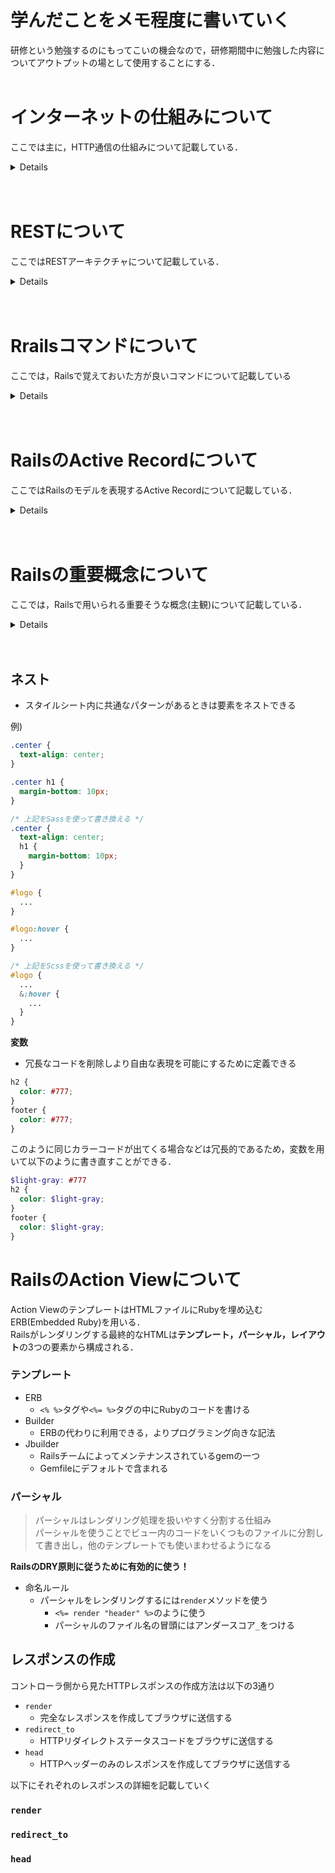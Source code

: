 # 学んだことをメモ程度に書いていく
研修という勉強するのにもってこいの機会なので，研修期間中に勉強した内容についてアウトプットの場として使用することにする．
<br><br>

# インターネットの仕組みについて
ここでは主に，HTTP通信の仕組みについて記載している．
<details>  

## HTTTPとは
**Webの基本プロトコルのこと!**  
- webサーバとwebブラウザの間でweb情報をやりとりするためのプロトコル(通信規則)
- 動作がとてもシンプル
  - クライアントが要求を出し，サーバーが応答を返す
  - 1つの要求に対しては1つの応答を返すルール
- HTTP通信を受けるポート番号は80番ポート

## HTTPリクエストとは
**クライアントがサーバに対してデータを送信し要求すること**
HTTPリクエストは以下のような形式になっている
- リクエスト行
  - `GET http://123.4.5.6/index.html`のような形
  - HTTPメソッド
    - GET: 指定したターゲットをサーバから取り出す
    - HEAD: 指定したターゲットに関連するヘッダー情報を取り出す
    - POST: 指定したターゲット(プログラム)にデータを送る
    - PUT: サーバ内のファイルを書き込む
    - DELETE: サーバ内のファイルを削除する
    - CONNECT: プロキシサーバ経由で通信を行う
- メッセージヘッダ
  - ヘッダフィールド
  - クライアントやサーバがHTTPリクエストやレスポンスで追加情報を渡すことができる
  - この中に認証方法やキャッシュ，クッキーなどが入る
- 空白行
- エンティティボディ
  - メッセージ本体が入る

## Cookie(クッキー)
クッキーはWebサーバアプリケーションがWebブラウザに対して特定の情報を保持させておく仕組みのこと．  
HTTPはステートレスな仕組みであるが，クッキーを使うことでステートフルに使用できる．  

## HTTPレスポンスとは
**クライアントから送信されたデータをサーバが処理をしてクライアントに返信する応答のこと**　
- レスポンス行
  - ステータスコード
- メッセージヘッダ
  - ヘッダフィールド
- 空白行
- エンティティボディ
  - メッセージ本体

## HTTPとHTTPSの違い
**通信が暗号化されているかされていないか!**
- HTTPSはSSL/TLSプロトコルが作り出す安全な接続を使って通信を行う
- ポート番号は443番ポート
- SSLサーバ証明書が必要

## http://localhostとは？
**クライアントマシンをサーバのように扱って通信を行える**

## プロキシサーバとは
プロキシサーバとは，代理のサーバのこと  
クライアントとサーバの間にプロキシサーバを置くことで．通信内容のチェックを行い，外部からの不正アクセスや不正侵入を防止することができる．  

## HTTPステータスコードについて
HTTPステータスコードとは，レスポンス行で表示される3桁の番号のこと．  
以下に代表的なHTTPステータスコードを示す．
- HTTP 100番台(information)
  - 100 Continue: リクエスト継続可能
  - 101 Switching Protocol: プロトコルの切り替え
  - 102 Processing: 処理中
  - ...
- HTTP 200番台(Success)
  - 200 OK: リクエストが正常に処理できた
  - 201 Created: リクエストが成功してリソースの作成が完了
  - ...
- HTTP 300番台(Redirection)
  - 300 Multiple Choice: リクエストに対して複数のレスポンスがあることを示す
  - 301 Moved Permanently: 恒久的に移動する
  - ...
- HTTP 400番台(Client Error)
  - 400 Bad Request: 一般的なクライアントエラー
  - 403 Forbidden: 閲覧権限がないファイルやフォルダ
  - 404 Not Found: Webページが見つからない
- HTTP 500番台(Server Error)
  - 500 Internal Server Error: 何らかのサーバ内で起きたエラー
  - 501 Not Implemented: サーバーがリクエストに満たすのに必要な機能をサポートしていない

</details>  <br><br>

# RESTについて
ここではRESTアーキテクチャについて記載している．
<details>

## RESTアーキテクチャとは
- **RESTはWebのシステムを設計するときの考え方の一つ**  
- RESTは，カリフォルニア大学の大学院生だったRoy Fieldingが2000年に修士論文で発表した
- RESTは(Representational State Transfer)の略で，直訳すると「具体的な状態の転送」という意味
- REST以外のアーキテクチャスタイルに，MVC, パイプ&フィルタ，イベントシステム，P2Pなどがある
- RESTにおけるリソースは，Web上のURI(URL・URN)を持ったすべての情報のこと
- RESTを構成する6つのアーキテクチャスタイル
  - クライアント/サーバ
    - ユーザインタフェースと処理を分離する
    - クライアントがリクエストをサーバに出して，サーバがクライアントにレスポンスを返す
    - 利点
      - クライアントのマルチプラットフォーム化ができる
      - サーバはストレージとしての機能だけを提供すれば良い
  - ステートレスサーバ
    - クライアントのアプリケーションの状態をサーバで管理しない
    - **Cookieを使ったセッション管理などでステートフルにすることが可能**
    - 利点
      - クライアントからのリクエストに応じた後すぐに計算機リソースを解放できる -> サーバ側の実装を簡略化できる
  - キャッシュ
    - 一度取得したリソースをクライアント側で使い回す
    - 利点
      - クライアントとサーバの通信回数と量を減らすことができる
  - 統一インターフェース
    - URIで示したリソースに対する操作を統一した限定的なインターフェースで行う
    - 利点
      - 全体のアーキテクチャがシンプルになる
      - クライアントとサーバ実装の独立性が向上する
      - システム全体が階層化しやすくなる
  - 階層化システム
    - システムを改装に分離する
    - HTTPで統一されていることによって．．．
      - サーバとクライアントの間にロードバランサを設置して負荷分散できる
      - プロキシを設置してアクセスを制限する
    - 利点
      - 分散化や冗長化が容易になる
      - 既存の接続の間に新しいコンポーネントを追加することが可能
  - コードオンデマンド
    - プログラムをクライアントにダウンロードして実行する
      - JavascriptやJavaアプレットなど
    - 利点
      - クライアントにない機能を後から追加できる
- 「統一/階層化/コードオンデマンド/クライアント/キャッシュ/ステートレスサーバ」(Uniform Layered Code on Demand Client Cache Stateless Server)略して「ULCODC$SS」と呼ぶ
- わかりやすいように**REST**と名前をつけた
</details><br><br>

# Rrailsコマンドについて
ここでは，Railsで覚えておいた方が良いコマンドについて記載している
<details>

## コントローラーの作成，削除
```
コントローラーを作成
$ rails g controller Sample
コントローラーの作成を取り消し
$ rails destroy controller sample
```

## モデルの作成，削除
```
モデルの作成
$ rails g model Sample
モデルの作成を取り消し
$ rails destroy model Sample
```

## データベースのマイグレーション
```
マイグレーション
$ rails db:migrate
マイグレーションの取り消し
$ rails db:rollback
```
</details><br><br>

# RailsのActive Recordについて
ここではRailsのモデルを表現するActive Recordについて記載している．

<details>

## Active Recordについて
> **Active RecordはORM(オブジェクト/リレーショナルマッピング)システムに記述されているActive Recordパターンを実装したもの**  
- データベースとやりとりをするデフォルトのRailsライブラリ
- データオブジェクトの作成/保存/検索のためのメソッドを持つ
- SQLを意識する必要がない

RailsのORMを使った例:  
SQLの場合
```SQL
SELECT * FROM users;
```
railsの場合
```rails
users = User.all
```

以下がActive Recordパターンで実現できる
- **一つのデータベースのテーブルと一つのクラスを対応づける**
- **そのクラスのインスタンスをテーブルの一つのレコードに紐付ける**

**要するに，SQLを直接書くことなくオブジェクトのメソッドでDB操作(CRUD)ができるということ！**  

Active Recordの重要機能
- モデルおよびモデル内のデータを表現する
- モデル同士の関連付けを表現する
- 関連づけられているモデルかんの継承階層を表現する
- データをデータベースで永続化する前にバリデーションを行う
- データベースをオブジェクト指向スタイルで操作する

<br><br>

### マイグレーション
> **マイグレーションとは，マイグレーションファイルをもとにテーブル操作を行う仕組みのこと**  
マイグレーションファイルは，Rubyで書かれたテーブルの設計図のこと  

DBの生成手順
1. `rails g model`でmodelファイルとmigrationファイルを作成
    - migrationファイル: DBに変更を加える内容を書く役割
    - modelファイル: DBとRailsのアプリケーションをつなぐ役割
      - モデルは全て`ApplicationRecord`クラスを継承している
      - `ApplicationRecord`クラスは`ActiveRecord::Base`クラスを継承している
      - `ActiveRecord`クラスがSQL構文をRubyに翻訳する機能を持っている
2. `rails db:mifrate`を実行する
    - migrationファイルを元にDBに変更を加える
    - ActiveRecordによって作成されたテーブルは以下のような特徴を持つ
      - テーブル名はmodelの複数形
      - `id`, `created_at`が自動で生成される

<br><br>

### バリデーション
> **オブジェクトがDBに保存される前にそのデータが正しいかどうかを検証する仕組み**  
バリデーションを定義すると，以下のメソッドが動く前に必ず検証される．
- save/save!
- create/create!
- update/update!

`!`をつけると保存されなかった場合(検証で失敗した場合)に例外処理を返す．つまり，`false`やインスタンスが帰ってくるのではなく，エラー文が表示される．

以下によく使われるバリデーションヘルパーを示す
- presence
  - 「空でないか」を検証する
  - `validates :email, presence: true`
  - `validates_presence_of :name`でも同じ意味
- uniqueness
  - 値が重複していないかを検証する
  - `validates :email, uniqueness: true`
  - `validates_uniqueness_of :email`でも同じ意味
- まだいっぱいあるけどこの辺りは実装していく中で覚えていく

<br><br>

### コールバック
> **コールバックとは，オブジェクトのライフサイクル期間における特定の瞬間に呼び出されるメソッドのこと**  
>コールバックを利用することでActive Recordオブジェクトがのイベント発生時に常に実行されるコードを書けるようになる．  

イメージ的にはクラスの`initメソッド`と同じようなもん，？

以下のようなコールバックが存在する
- `before_validation`
  - `create`, `update`の前に発生する
- `around_save`
  - `create`, `update`の前後に発生する
- `after_update`
  - `create`, `update`の後に発生する

[ここ](https://qiita.com/mitanih/items/a0f2a41766ad61ab491f#:~:text=%E5%AE%9F%E8%A1%8C%E3%81%95%E3%82%8C%E3%82%8B%E3%80%82-,%E7%A8%AE%E9%A1%9E,-%E4%BB%A5%E4%B8%8B%E3%81%AFActive)のサイトがめっちゃ見やすい

<br><br>

### 関連付け
> **2つのActive Recordモデル同士のつながりを指す

- 主キー
  - データベースにおけるレコードを一意に識別するためのカラム
- 外部キー
  - 他のテーブルとの関連付けに使うキー

関連付けの種類を以下に示す
- `belongs_to`
  - **１方向1 : 1の関係**
  - 宣言を行ったモデルの各インスタンスは，他方のモデルのインスタンスに「従属」する
  - 参照元テーブル → 参照先テーブル
  - 外部キー(foreign key)が生成される
- `has_one`
  - **１方向1 : 1の関係**
  - 相手側の1つのモデルが自身のモデルへの山椒を持っている
- `has_many`
  - **1 : 多の関係**
  - 多くの場合，`belongs_to`の反対側で使われる
- `has_many :through`
  - **多 : 多の関係**
  - ユーザーと商品とレビューの関係を例にする
    - item → reviews(1:多)
    - review → user(1:1), review → item(1:1)
    - user → reviews(1:多)
  - この時`item→review→user`のようなアクセスをしなくても，`has_many through`でitemから直接userにアクセスできる
- `has_one :through`
  - **1 : 1の関係**
  - `has_many :through`と同じような感じ
- `has_and_belongs_to_many`
  - **多 : 多の関係**
  - `:through`を指定した時と異なり，仲介モデルが存在しない
</details><br><br>


# Railsの重要概念について
ここでは，Railsで用いられる重要そうな概念(主観)について記載している．
<details>

## DRY(Don't Repeat Yourself)
RubyにはDRYという原則がある．  
重複してしまっている分はERBによって取り除く．

## パーシャル(Partial)
パーシャルとは，ビュー画面を共通化するために用いられる．  
ビュー内のコードを各機能に分割して書き出し，他のテンプレートでも使い回すことができる機能．  
- 使用方法
  - `_header.html.erb`のように先頭に`_`をつけたファイルを使う
  - `<%= render 'layouts/header' %>`のように呼び出す

## Railsのルーティング
Railsでは，以下のような名前付きルーティングを使用するのが慣例
```html
<a href="about_path">About</a>

<%= link_to "About", about_path %>
```
上のコードは意味的には同じであるが，Railsでは下のコードを用いる．  
これを用いることで，`about_path`や`about_url`といった名前付きルーティングを使えるようになる．

## Asset Pipeline
詳細については[Railsガイド](https://railsguides.jp/asset_pipeline.html)を参照．  
RailsのAsset Pipelineはデフォルトでは，LESSとよく似たSass言語をサポートする．  
以下の3つの主要な機能が理解の対象になる．
- アセットディレクトリ  
  静的ファイルを目的に分類する標準的な3つのディレクトリが使われている．
  - `app/assets`: 現在のアプリケーション固有のアセット
  - `lib/assets`: 開発チームによって作成されたライブラリ用アセット
  - `vendor/assets`: サードパーティのアセット
- マニフェストファイル
  - Railsではアセットパイプラインの中で読み込み時間を減らすためにCSSやJSを連結している
  - マニフェストファイルを使うことで，アセットをフォのように1つのファイルにまとめるのかをRailsに指示することができる
  - 実際にアセットをまとめる処理を行うのはSprocketsというgem
  - 
- プリプロセッサエンジン
  - 必要なアセットをディレクトリに配置してまとめた後，様々なプリプロセッサエンジンを実行して結合する

**アセットパイプラインの最大のメリット**
> 本番のアプリケーションで効率的になるように最適化されたアセットを自動的に生成できる!
- アセットパイプラインが全てのスタイルシートを結合して1つのcssファイルにまとめる
- それらのファイルに対して不要な空白やインデントを取り除く処理をする
- ファイルを最小化する  
**→ 開発環境と本番環境のどちらにもベストな環境を提供できる**

## Sass
Sassはスタイルシートを記述するための言語で，CSSよりも多くの点が強化されている．  
Sassは`.scss`という拡張子が採用される．　　

Sassが提供する2つの重要な機能

## 統合テスト(Integration Test)

## マイグレーション
- データの定義をRubyで記述することができる
- SQLのDDL(Data Definition Language)が必要ない
  - DDL: データ定義言語と呼ばれ，SQLの命令(CREATE, DROP, ALTER...)などのこと

> モデルのレコードを.destroyしても削除されたオブジェクトはメモリ上にまだ残っている

## 検証(Validation)と有効性(Validity)
モデルのバリデーション機能はテスト駆動開発(TDD)の方が相性が良い
検証のよく使われるケースを以下に示す
- 存在性(presence)
  - `validates :(変数名), presence: true`
- 長さ(length)
  - `validates :(変数名), length: { maximum: 50 }`
- フォーマット(format)
  - `validates :(変数名), format: { with: (正規表現) }`
- 一意性(uniqueness)
- 確認(confirmation)

## データベースのインデックス
RailsのWebサイトでは，トラフィックが多い時に一意性の検証を行なっているのにも関わらず重複するレコードが作成されてしまうことがある．  
このような問題に対してデータベース上のカラムに*インデックス*を追加し，そのインデックスが一意であるようにする．  
- 検索(find)したい時インデックスがないとそのデータを上から全探索する必要がある
- このような方法を全表スキャンと呼ぶ
- インデックスがあると効率的に検索可能になる

インデックスを追加するには，マイグレーションする必要がある．  
`rails g migrate ~`でマイグレーションを作成する．

## パスワードの設定
ユーザー認証を行うときに必須なのがパスワード．  
ユーザーの認証は以下のように進む．
1. パスワードの送信
1. ハッシュ化
1. データベース内のハッシュ化された値との比較

セキュアなパスワードの実装は簡単で，モデルクラス内で`has_secure_password`を呼び出すだけで良い．　　
呼び出すと以下の機能が使えるようになる．
- セキュアにハッシュ化したパスワードをデータベース内の`password_diget`属性に保存可能
- 仮想的な属性(`password`と`password_confirmation`)が使える
- 存在性と値が一致するかのバリデーションも追加される
- `authenticate`メソッドが使える(引数の文字列がパスワードと一致すればUserオブジェクトを返し，一致しなければfalseを返す)

**ただし，`has_secure_password`を使えるようにするには，モデル内に`password_digest`という属性が含まれていなければならない**  
**また，最先端のハッシュ関数である`bcrypt`ライブラリが必要**  

## RESTfulなアクション
routesファイルに`resources :users`を追加するだけで，RESTfulなリソースにするために必要なアクションが作成できる．

## Strong Parameters
Web上から受け付けたパラメータが本当に安全なデータかどうかを検証した上で取得するための仕組み．  
- なぜ必要なのか
  - 意図しないデータの登録・更新を防いでくれる
  - 

## 認証システム
- ログインの基本的な仕組み
  - ブラウザがログインしている状態を保持
  - ユーザーによってブラウザが閉じられたら状態を破棄する

このような制限や制御の仕組みを**認可モデル(Authorization Model)**という．

## セッション
セッションとは，アクセスの開始から終了までの一連の通信のこと．  
サイトにアクセスしてから一定時間経過することで通信が終了し，これを「1セッション」としてカウントする．  
Railsでセッションを実装する方法として最も一般的なのは，**cookies**を使う方法．　 
- cookies
  - ユーザーのブラウザに保存される小さなテキストデータ
  - あるページから別のページに移動した時にも破棄されない
  - ユーザーIDなどの情報を保存できる


## セッションハイジャック
- 攻撃者があるユーザーのセッションIDのコピーを手に入れてそのユーザーとしてログインする
- この手順は**セッションリプレイ攻撃**と呼ばれる

## セッション固定
- 攻撃者が既にもっているセッションIDをユーザーに使わせるように仕向ける
- 攻撃者がユーザーとセッションを共有する
- ユーザーがログインする直前にセッションを必ず即座にリセットすることで対策可能
- `reset_session`メソッドで可能

## fixture(フィクスチャ)
- テスト時に登録済みユーザーとしてログインしておく必要がある場合がある
- データベースにそのためのユーザーが登録されていなければならない
- Railsではこのようなテスト用のデータを**fixture(フィクスチャ)**で作成できる
- fixtureを使ってテストに必要なデータをtestデータベースに読み込んでおくことができる
- `test/fixtures/~.yml`に記載する．`erb`も使える．

## 永続クッキー(permanent cookies)
- 記憶トークン
  - **記憶ダイジェスト**によるトークン認証に使用する
  - パスワードとトークンの違い
    - パスワード: ユーザーが作成・管理
    - トークン: コンピュータが作成・管理

- cookiesを盗み出す有名な方法
  - 管理の甘いネットワークを通過するネットワークパケットから*パケットスニッファ*というソフトウェアで直接cookiesを取り出す
    - **TLS(Transport Layer Security)**を適用して保護する
  - データベースに保存されている記憶トークンを盗み出す
    - 記憶トークンをハッシュ値に変換して保存する
  - *クロスサイトスクリプティング(XSS)*を使う
    - Railsによって自動的に対策が行われる
  - ユーザーがログインしているパソコンやスマホを直接操作してアクセスを奪う
    - **デジタル署名**という暗号技術を使う

## クラスメソッドとインスタンスメソッド
- クラスメソッド: クラスオブジェクトから実行可能
  - `def self.method_name`でクラスメソッドを定義
  - `def method_name`でインスタンスメソッドを定義

## ページネーション

## メタプログラム
**プログラムでプログラムを作成する**  
Rubyの極めて強力な機能．

## _pathと_urlの違い
- そもそも_pathと_urlとは
  - ヘルパーの一種

- _path
  - 相対パス
  - redirect_to以外で使用する
  - link_toでよく使用される
- _url
  - 絶対パス
  - redirect_toの時にセットで使用する

## SQLインジェクション
- 第三者がSQLコマンドを悪用してデータベースの情報へ不正にアクセスし，情報を搾取や改ざん，削除する攻撃手法

## リファラー(referrer)

## Active Strage
- アプリケーションのデータベース
- 以下の3つのテーブルを使う
  - `active_storage_blobs`
  - `active_storage_variant_records`
  - `active_storage_attachments`

- Active Storage APIの中で知っておくべきもの
  - `has_one_attached`メソッド
    - 指定のモデルとアップロードされたファイルを関連づけるのに使う
    - `has_many_attached`メソッドもある

## 能動的関係(Active Relationship)と受動的関係(Passive Relationship)

## 外部キー(foreign_key)について
- referencesとは，カラムに保存できる型の一つで，外部キー(foreign_key)を作成する際に使用する  
- 簡単に言うと，外部キーとは，主キーを参照するためのカラムのこと

## hidden_field_tagについて

## Turbo
Turbo Streamsと呼ばれる部分を介して動作する

## N+1クエリ問題
- 概要
  - N件のデータ行を持つテーブルを全部読み出す -> 1回
  - 別のテーブルから，上記のテーブルの各行に紐づくデータを読み出す -> 計N回
  - よって合計でN+1回のクエリを実行する必要がある

- 解決策
  - eager loading: あらかじめデータを取得しておく
</details><br><br>


## ネスト
- スタイルシート内に共通なパターンがあるときは要素をネストできる

例)
```scss
.center {
  text-align: center;
}

.center h1 {
  margin-bottom: 10px;
}

/* 上記をSassを使って書き換える */
.center {
  text-align: center;
  h1 {
    margin-bottom: 10px;
  }
}
```

```scss
#logo {
  ...
}

#logo:hover {
  ...
}

/* 上記をScssを使って書き換える */
#logo {
  ...
  &:hover {
    ...
  }
}
```

**変数**
- 冗長なコードを削除しより自由な表現を可能にするために定義できる

```scss
h2 {
  color: #777;
}
footer {
  color: #777;
}
```
このように同じカラーコードが出てくる場合などは冗長的であるため，変数を用いて以下のように書き直すことができる．
```scss
$light-gray: #777
h2 {
  color: $light-gray;
}
footer {
  color: $light-gray;
}
```

# RailsのAction Viewについて
Action ViewのテンプレートはHTMLファイルにRubyを埋め込むERB(Embedded Ruby)を用いる．  
Railsがレンダリングする最終的なHTMLは**テンプレート，パーシャル，レイアウト**の3つの要素から構成される．  

### テンプレート
- ERB
  - `<% %>`タグや`<%= %>`タグの中にRubyのコードを書ける
- Builder
  - ERBの代わりに利用できる，よりプログラミング向きな記法
- Jbuilder
  - Railsチームによってメンテナンスされているgemの一つ
  - Gemfileにデフォルトで含まれる

### パーシャル  
> パーシャルはレンダリング処理を扱いやすく分割する仕組み  
パーシャルを使うことでビュー内のコードをいくつものファイルに分割して書き出し，他のテンプレートでも使いまわせるようになる

**RailsのDRY原則に従うために有効的に使う！**
- 命名ルール
  - パーシャルをレンダリングするには`render`メソッドを使う
    - `<%= render "header" %>`のように使う
    - パーシャルのファイル名の冒頭にはアンダースコア`_`をつける

## レスポンスの作成
コントローラ側から見たHTTPレスポンスの作成方法は以下の3通り
- `render`
  - 完全なレスポンスを作成してブラウザに送信する
- `redirect_to`
  - HTTPリダイレクトステータスコードをブラウザに送信する
- `head`
  - HTTPヘッダーのみのレスポンスを作成してブラウザに送信する

以下にそれぞれのレスポンスの詳細を記載していく
### `render`

### `redirect_to`

### `head`
